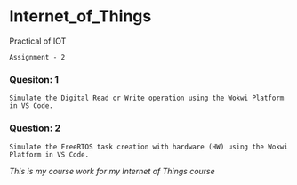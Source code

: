 # Internet_of_Things
Practical of IOT

`Assignment - 2`

### Quesiton: 1 
```
Simulate the Digital Read or Write operation using the Wokwi Platform in VS Code.
```
### Question: 2
```
Simulate the FreeRTOS task creation with hardware (HW) using the Wokwi Platform in VS Code.
```



*This is my course work for my Internet of Things course*
